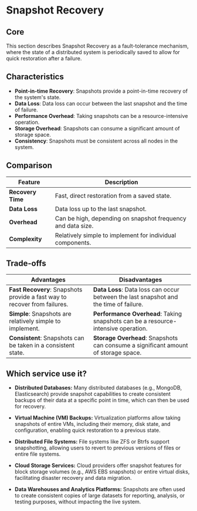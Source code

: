# Snapshot Recovery

## Core

This section describes Snapshot Recovery as a fault-tolerance mechanism, where the state of a distributed system is periodically saved to allow for quick restoration after a failure.

## Characteristics

- **Point-in-time Recovery**: Snapshots provide a point-in-time recovery of the system's state.
- **Data Loss**: Data loss can occur between the last snapshot and the time of failure.
- **Performance Overhead**: Taking snapshots can be a resource-intensive operation.
- **Storage Overhead**: Snapshots can consume a significant amount of storage space.
- **Consistency**: Snapshots must be consistent across all nodes in the system.

## Comparison

| Feature | Description |
|---|---|
| **Recovery Time** | Fast, direct restoration from a saved state. |
| **Data Loss** | Data loss up to the last snapshot. |
| **Overhead** | Can be high, depending on snapshot frequency and data size. |
| **Complexity** | Relatively simple to implement for individual components. |

## Trade-offs

| Advantages | Disadvantages |
|---|---|
| **Fast Recovery**: Snapshots provide a fast way to recover from failures. | **Data Loss**: Data loss can occur between the last snapshot and the time of failure. |
| **Simple**: Snapshots are relatively simple to implement. | **Performance Overhead**: Taking snapshots can be a resource-intensive operation. |
| **Consistent**: Snapshots can be taken in a consistent state. | **Storage Overhead**: Snapshots can consume a significant amount of storage space. |

## Which service use it?



-   **Distributed Databases:** Many distributed databases (e.g., MongoDB, Elasticsearch) provide snapshot capabilities to create consistent backups of their data at a specific point in time, which can then be used for recovery.

-   **Virtual Machine (VM) Backups:** Virtualization platforms allow taking snapshots of entire VMs, including their memory, disk state, and configuration, enabling quick restoration to a previous state.

-   **Distributed File Systems:** File systems like ZFS or Btrfs support snapshotting, allowing users to revert to previous versions of files or entire file systems.

-   **Cloud Storage Services:** Cloud providers offer snapshot features for block storage volumes (e.g., AWS EBS snapshots) or entire virtual disks, facilitating disaster recovery and data migration.

-   **Data Warehouses and Analytics Platforms:** Snapshots are often used to create consistent copies of large datasets for reporting, analysis, or testing purposes, without impacting the live system.
